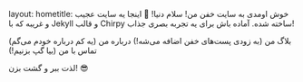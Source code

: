 
layout: hometitle: خوش اومدی به سایت خفن من!
سلام دنیا! 🚀
اینجا یه سایت عجیب و غریبه که با Jekyll و قالب Chirpy ساخته شده. آماده باش برای یه تجربه بصری جذاب!

بلاگ من (به زودی پست‌های خفن اضافه می‌شه!)
درباره من (یه کم درباره خودم می‌گم)
تماس با من (بیا گپ بزنیم!)

لذت ببر و گشت بزن! 😎
